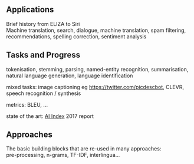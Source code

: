 ## Applications
Brief history from ELIZA to Siri  
Machine translation, search, dialogue, machine translation, spam filtering, recommendations, spelling correction, sentiment analysis  

## Tasks and Progress
tokenisation, stemming, parsing, named-entity recognition, summarisation, natural language generation, language identification

mixed tasks: image captioning eg https://twitter.com/picdescbot, CLEVR, speech recognition / synthesis

metrics: BLEU, ...

state of the art: [AI Index](https://aiindex.org/) 2017 report

## Approaches  
The basic building blocks that are re-used in many approaches:  
pre-processing, n-grams, TF-IDF, interlingua...

